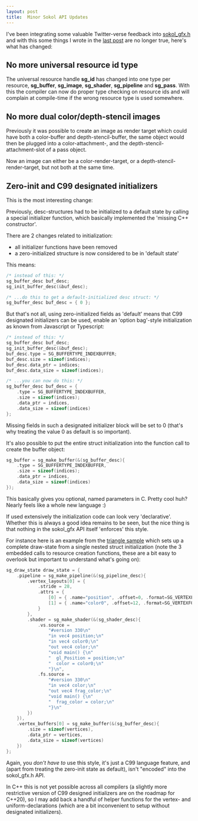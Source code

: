 ```yaml
---
layout: post
title:  Minor Sokol API Updates
---
```


I've been integrating some valuable Twitter-verse feedback into 
[sokol_gfx.h](https://github.com/floooh/sokol)
and with this some things I wrote in the [last
post](http://floooh.github.io/2017/07/29/sokol-gfx-tour.html) are no longer
true, here's what has changed:

## No more universal resource id type

The universal resource handle **sg\_id** has changed into
one type per resource, **sg\_buffer**, **sg\_image**, **sg\_shader**, 
**sg\_pipeline** and **sg\_pass**. With this the compiler can now
do proper type checking on resource ids and will complain at compile-time
if the wrong resource type is used somewhere.

## No more dual color/depth-stencil images

Previously it was possible to create an image as render target
which could have both a color-buffer and depth-stencil-buffer,
the same object would then be plugged into a color-attachment-,
and the depth-stencil-attachment-slot of a pass object.

Now an image can either be a color-render-target, or a depth-stencil-
render-target, but not both at the same time. 

## Zero-init and C99 designated initializers

This is the most interesting change:

Previously, desc-structures had to be initialized to a default state
by calling a special initializer function, which basically implemented
the 'missing C++ constructor'.

There are 2 changes related to initialization:

- all initializer functions have been removed
- a zero-initialized structure is now considered to be in 'default state'

This means:

```c
/* instead of this: */
sg_buffer_desc buf_desc;
sg_init_buffer_desc(&buf_desc);

/* ...do this to get a default-initialized desc struct: */
sg_buffer_desc buf_desc = { 0 };
```

But that's not all, using zero-initialized fields as 'default' means that
C99 designated initializers can be used, enable an 'option bag'-style initialization
as known from Javascript or Typescript:

```c
/* instead of this: */
sg_buffer_desc buf_desc;
sg_init_buffer_desc(&buf_desc);
buf_desc.type = SG_BUFFERTYPE_INDEXBUFFER;
buf_desc.size = sizeof(indices);
buf_desc.data_ptr = indices;
buf_desc.data_size = sizeof(indices);

/* ...you can now do this: */
sg_buffer_desc buf_desc = {
    .type = SG_BUFFERTYPE_INDEXBUFFER,
    .size = sizeof(indices);
    .data_ptr = indices,
    .data_size = sizeof(indices)
};
```

Missing fields in such a designated initializer block will be set to 
0 (that's why treating the value 0 as default is so important).

It's also possible to put the entire struct initialization into the
function call to create the buffer object:

```c
sg_buffer = sg_make_buffer(&(sg_buffer_desc){
    .type = SG_BUFFERTYPE_INDEXBUFFER,
    .size = sizeof(indices);
    .data_ptr = indices,
    .data_size = sizeof(indices)
});
```
This basically gives you optional, named parameters in C. Pretty cool huh?
Nearly feels like a whole new language :)

If used extensively the initialization code can look very 'declarative'.
Whether this is always a good idea remains to be seen, but the nice
thing is that nothing in the sokol_gfx API itself 'enforces' this style.

For instance here is an example from the 
[triangle sample](https://github.com/floooh/sokol-samples/blob/master/glfw/triangle-glfw.c)
which sets up a complete draw-state from a single nested struct
initialization (note the 3 embedded calls to resource creation functions,
these are a bit easy to overlook but important to understand what's going
on):

```c
sg_draw_state draw_state = {
    .pipeline = sg_make_pipeline(&(sg_pipeline_desc){
        .vertex_layouts[0] = {
            .stride = 28,
            .attrs = {
                [0] = { .name="position", .offset=0, .format=SG_VERTEXFORMAT_FLOAT3 },
                [1] = { .name="color0", .offset=12, .format=SG_VERTEXFORMAT_FLOAT4 }
            }
        },
        .shader = sg_make_shader(&(sg_shader_desc){
            .vs.source = 
                "#version 330\n"
                "in vec4 position;\n"
                "in vec4 color0;\n"
                "out vec4 color;\n"
                "void main() {\n"
                "  gl_Position = position;\n"
                "  color = color0;\n"
                "}\n",
            .fs.source =
                "#version 330\n"
                "in vec4 color;\n"
                "out vec4 frag_color;\n"
                "void main() {\n"
                "  frag_color = color;\n"
                "}\n"
        })
    }),
    .vertex_buffers[0] = sg_make_buffer(&(sg_buffer_desc){
        .size = sizeof(vertices),
        .data_ptr = vertices, 
        .data_size = sizeof(vertices)
    })
};
```
Again, you *don't have to* use this style, it's just a C99 language feature,
and (apart from treating the zero-init state as default), isn't "encoded" into
the sokol_gfx.h API.

In C++ this is not yet possible across all compilers (a slightly more
restrictive version of C99 designed initializers are on the roadmap for C++20),
so I may add back a handful of helper functions for the vertex- and
uniform-declarations (which are a bit inconvenient to setup without designated
initializers).
